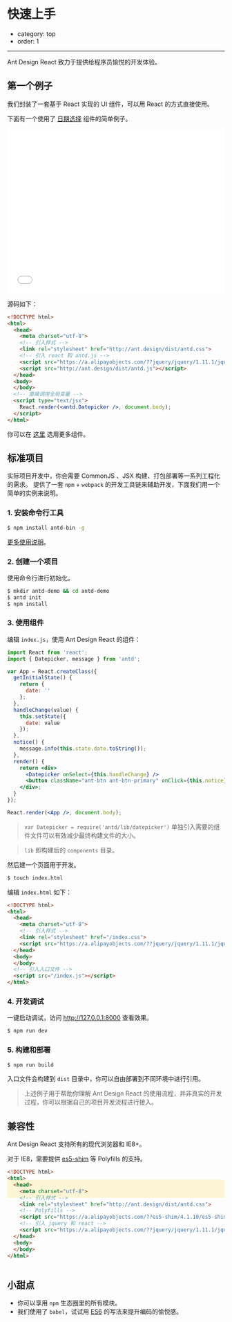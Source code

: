 # 快速上手

- category: top
- order: 1

---

Ant Design React 致力于提供给程序员愉悦的开发体验。

## 第一个例子

我们封装了一套基于 React 实现的 UI 组件，可以用 React 的方式直接使用。

下面有一个使用了 [日期选择](http://ant.design/components/datepicker) 组件的简单例子。

<iframe width="100%" height="380" src="//jsfiddle.net/afc163/6k22tgpx/4/embedded/result,html" allowfullscreen="allowfullscreen" frameborder="0"></iframe>

源码如下：

```html
<!DOCTYPE html>
<html>
  <head>
    <meta charset="utf-8">
    <!-- 引入样式 -->
    <link rel="stylesheet" href="http://ant.design/dist/antd.css">
    <!-- 引入 react 和 antd.js -->
    <script src="https://a.alipayobjects.com/??jquery/jquery/1.11.1/jquery.js,react/0.13.3/react.min.js,react/0.13.3/JSXTransformer.js"></script>
    <script src="http://ant.design/dist/antd.js"></script>
  </head>
  <body>
  </body>
  <!-- 直接调用全局变量 -->
  <script type="text/jsx">
    React.render(<antd.Datepicker />, document.body);
  </script>
</html>
```

你可以在 [这里](/components/progress/) 选用更多组件。


## 标准项目

实际项目开发中，你会需要 CommonJS 、JSX 构建、打包部署等一系列工程化的需求。
提供了一套 `npm` + `webpack` 的开发工具链来辅助开发，下面我们用一个简单的实例来说明。

### 1. 安装命令行工具

```bash
$ npm install antd-bin -g
```

[更多使用说明](https://github.com/ant-design/antd-bin#使用说明)。

### 2. 创建一个项目

使用命令行进行初始化。

```bash
$ mkdir antd-demo && cd antd-demo
$ antd init
$ npm install
```

### 3. 使用组件

编辑 `index.js`，使用 Ant Design React 的组件：

```jsx
import React from 'react';
import { Datepicker, message } from 'antd';

var App = React.createClass({
  getInitialState() {
    return {
      date: ''
    };
  },
  handleChange(value) {
    this.setState({
      date: value
    });
  },
  notice() {
    message.info(this.state.date.toString());
  },
  render() {
    return <div>
      <Datepicker onSelect={this.handleChange} />
      <button className="ant-btn ant-btn-primary" onClick={this.notice}>显示日期</button>
    </div>;
  }
});

React.render(<App />, document.body);
```

> `var Datepicker = require('antd/lib/datepicker')` 单独引入需要的组件文件可以有效减少最终构建文件的大小。

> `lib` 即构建后的 `components` 目录。

然后建一个页面用于开发。

```bash
$ touch index.html
```

编辑 `index.html` 如下：

```html
<!DOCTYPE html>
<html>
  <head>
    <meta charset="utf-8">
    <!-- 引入样式 -->
    <link rel="stylesheet" href="/index.css">
    <script src="https://a.alipayobjects.com/??jquery/jquery/1.11.1/jquery.js,react/0.13.3/react.min.js"></script>
  </head>
  <body>
  </body>
  <!-- 引入入口文件 -->
  <script src="/index.js"></script>
</html>
```

### 4. 开发调试

一键启动调试，访问 http://127.0.0.1:8000 查看效果。

```bash
$ npm run dev
```

### 5. 构建和部署

```bash
$ npm run build
```

入口文件会构建到 `dist` 目录中，你可以自由部署到不同环境中进行引用。

> 上述例子用于帮助你理解 Ant Design React 的使用流程，并非真实的开发过程，你可以根据自己的项目开发流程进行接入。

## 兼容性

Ant Design React 支持所有的现代浏览器和 IE8+。

对于 IE8，需要提供 [es5-shim](http://facebook.github.io/react/docs/working-with-the-browser.html#browser-support-and-polyfills) 等 Polyfills 的支持。

```html
<!DOCTYPE html>
<html>
  <head>
    <meta charset="utf-8">
    <!-- 引入样式 -->
    <link rel="stylesheet" href="http://ant.design/dist/antd.css">
    <!-- Polyfills -->
    <script src="https://a.alipayobjects.com/??es5-shim/4.1.10/es5-shim.min.js,es5-shim/4.1.10/es5-sham.min.js,html5shiv/3.7.2/src/html5shiv.js"></script>
    <!-- 引入 jquery 和 react -->
    <script src="https://a.alipayobjects.com/??jquery/jquery/1.11.1/jquery.js,react/0.13.3/react.min.js"></script>
  </head>
  <body>
  </body>
</html>
```

<div class="code-line-highlight"></div>

<style>
.code-line-highlight {
  box-shadow: 0 -197px 0 rgba(255, 207, 0, 0.16);
  height: 42px;
  margin-bottom: -42px;
}
</style>

## 小甜点

- 你可以享用 `npm` 生态圈里的所有模块。
- 我们使用了 `babel`，试试用 [ES6](http://babeljs.io/blog/2015/06/07/react-on-es6-plus/) 的写法来提升编码的愉悦感。
